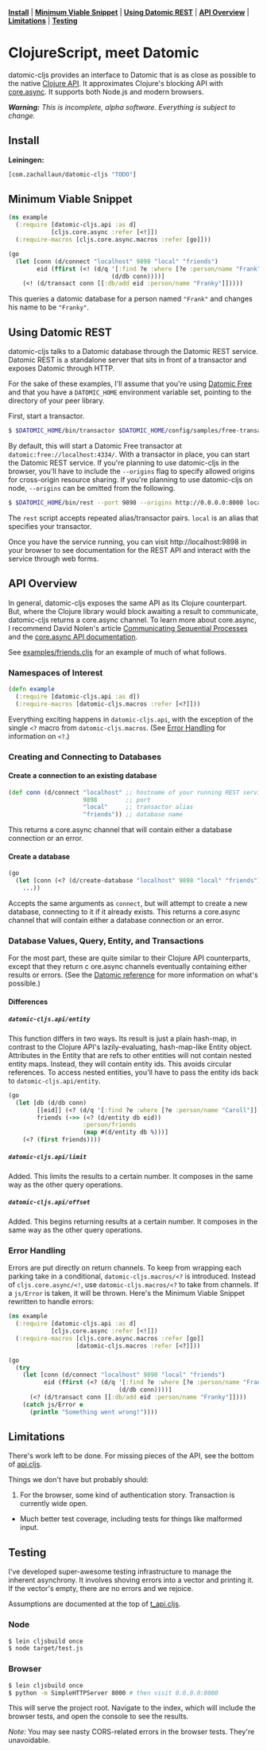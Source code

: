**[Install](#install)** |
**[Minimum Viable Snippet](#minimum-viable-snippet)** |
**[Using Datomic REST](#using-datomic-rest)** |
**[API Overview](#api-overview)** |
**[Limitations](#limitations)** |
**[Testing](#testing)**

# ClojureScript, meet Datomic

datomic-cljs provides an interface to Datomic that is as close as possible to the native [Clojure API](http://docs.datomic.com/clojure/index.html).
It approximates Clojure's blocking API with [core.async](https://github.com/clojure/core.async).
It supports both Node.js and modern browsers.

_**Warning:** This is incomplete, alpha software. Everything is subject to change._

## Install

**Leiningen:**

```clj
[com.zachallaun/datomic-cljs "TODO"]
```

## Minimum Viable Snippet

```clj
(ns example
  (:require [datomic-cljs.api :as d]
            [cljs.core.async :refer [<!]])
  (:require-macros [cljs.core.async.macros :refer [go]]))

(go
  (let [conn (d/connect "localhost" 9898 "local" "friends")
        eid (ffirst (<! (d/q '[:find ?e :where [?e :person/name "Frank"]]
                             (d/db conn))))]
    (<! (d/transact conn [[:db/add eid :person/name "Franky"]]))))
```

This queries a datomic database for a person named `"Frank"` and changes his name to be `"Franky"`.

## Using Datomic REST

datomic-cljs talks to a Datomic database through the Datomic REST service.
Datomic REST is a standalone server that sits in front of a transactor and exposes Datomic through HTTP.

For the sake of these examples, I'll assume that you're using [Datomic Free](https://my.datomic.com/downloads/free) and that you have a `DATOMIC_HOME` environment variable set, pointing to the directory of your peer library.

First, start a transactor.

```sh
$ $DATOMIC_HOME/bin/transactor $DATOMIC_HOME/config/samples/free-transactor-template.properties
```

By default, this will start a Datomic Free transactor at `datomic:free://localhost:4334/`.
With a transactor in place, you can start the Datomic REST service.
If you're planning to use datomic-cljs in the browser, you'll have to include the `--origins` flag to specify allowed origins for cross-origin resource sharing.
If you're planning to use datomic-cljs on node, `--origins` can be omitted from the following.

```sh
$ $DATOMIC_HOME/bin/rest --port 9898 --origins http://0.0.0.0:8000 local datomic:free://localhost:4334/
```

The `rest` script accepts repeated alias/transactor pairs.
`local` is an alias that specifies your transactor.

Once you have the service running, you can visit http://localhost:9898 in your browser to see documentation for the REST API and interact with the service through web forms.

## API Overview

In general, datomic-cljs exposes the same API as its Clojure counterpart.
But, where the Clojure library would block awaiting a result to communicate, datomic-cljs returns a core.async channel.
To learn more about core.async, I recommend David Nolen's article [Communicating Sequential Processes](http://swannodette.github.io/2013/07/12/communicating-sequential-processes/) and the [core.async API documentation](http://clojure.github.io/core.async/).

See [examples/friends.cljs](/examples/friends.cljs) for an example of much of what follows.

### Namespaces of Interest

```clj
(defn example
  (:require [datomic-cljs.api :as d])
  (:require-macros [datomic-cljs.macros :refer [<?]]))
```

Everything exciting happens in `datomic-cljs.api`, with the exception of the single `<?` macro from `datomic-cljs.macros`.
(See [Error Handling](#error-handling) for information on `<?`.)

### Creating and Connecting to Databases

#### Create a connection to an existing database

```clj
(def conn (d/connect "localhost" ;; hostname of your running REST service
                     9898        ;; port
                     "local"     ;; transactor alias
                     "friends")) ;; database name
```

This returns a core.async channel that will contain either a database connection or an error.

#### Create a database

```clj
(go
  (let [conn (<? (d/create-database "localhost" 9898 "local" "friends"))]
    ...))
```

Accepts the same arguments as `connect`, but will attempt to create a new database, connecting to it if it already exists.
This returns a core.async channel that will contain either a database connection or an error.


### Database Values, Query, Entity, and Transactions

For the most part, these are quite similar to their Clojure API counterparts, except that they return c
ore.async channels eventually containing either results or errors.
(See the [Datomic reference](http://docs.datomic.com/) for more information on what's possible.)

#### Differences

##### `datomic-cljs.api/entity`

This function differs in two ways.
Its result is just a plain hash-map, in contrast to the Clojure API's lazily-evaluating, hash-map-like Entity object.
Attributes in the Entity that are refs to other entities will not contain nested entity maps.  Instead, they will contain entity ids.
This avoids circular references.
To access nested entities, you'll have to pass the entity ids back to `datomic-cljs.api/entity`.

```clj
(go
  (let [db (d/db conn)
        [[eid]] (<? (d/q '[:find ?e :where [?e :person/name "Caroll"]] db))
        friends (->> (<? (d/entity db eid))
                     :person/friends
                     (map #(d/entity db %)))]
    (<? (first friends))))
```

##### `datomic-cljs.api/limit`

Added.
This limits the results to a certain number.
It composes in the same way as the other query operations.

##### `datomic-cljs.api/offset`

Added.
This begins returning results at a certain number.
It composes in the same way as the other query operations.

### Error Handling

Errors are put directly on return channels.
To keep from wrapping each parking take in a conditional, `datomic-cljs.macros/<?` is introduced.
Instead of `cljs.core.async/<!`, use `datomic-cljs.macros/<?` to take from channels.
If a `js/Error` is taken, it will be thrown.
Here's the Minimum Viable Snippet rewritten to handle errors:

```clj
(ns example
  (:require [datomic-cljs.api :as d]
            [cljs.core.async :refer [<!]])
  (:require-macros [cljs.core.async.macros :refer [go]]
                   [datomic-cljs.macros :refer [<?]]))

(go
  (try
    (let [conn (d/connect "localhost" 9898 "local" "friends")
          eid (ffirst (<? (d/q '[:find ?e :where [?e :person/name "Frank"]]
                               (d/db conn))))]
      (<? (d/transact conn [[:db/add eid :person/name "Franky"]])))
    (catch js/Error e
      (println "Something went wrong!"))))
```

## Limitations

There's work left to be done.
For missing pieces of the API, see the bottom of [api.cljs](/src/datomic_cljs/api.cljs).

Things we don't have but probably should:

1. For the browser, some kind of authentication story.
Transaction is currently wide open.
- Much better test coverage, including tests for things like malformed input.

## Testing

I've developed super-awesome testing infrastructure to manage the inherent asynchrony.
It involves shoving errors into a vector and printing it.
If the vector's empty, there are no errors and we rejoice.

Assumptions are documented at the top of [t_api.cljs](https://github.com/zachallaun/datomic-cljs/blob/master/test/datomic_cljs/t_api.cljs#L11).

### Node

```sh
$ lein cljsbuild once
$ node target/test.js
```

### Browser

```sh
$ lein cljsbuild once
$ python -m SimpleHTTPServer 8000 # then visit 0.0.0.0:8000
```

This will serve the project root.
Navigate to the index, which will include the browser tests, and open the console to see the results.

_Note:_ You may see nasty CORS-related errors in the browser tests.
They're unavoidable.
